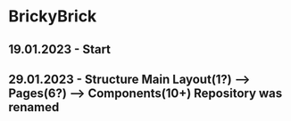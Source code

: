 # BrickyBrick
19.01.2023 - Start
----
29.01.2023 - Structure
Main Layout(1?) --> Pages(6?) --> Components(10+)
Repository was renamed
----
